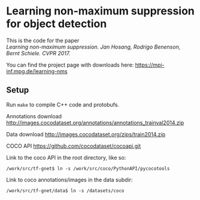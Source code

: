 # Learning non-maximum suppression for object detection

This is the code for the paper  
_Learning non-maximum suppression. Jan Hosang, Rodrigo Benenson, Bernt Schiele. CVPR 2017._

You can find the project page with downloads here: https://mpi-inf.mpg.de/learning-nms

## Setup

Run `make` to compile C++ code and protobufs.

Annotations download
http://images.cocodataset.org/annotations/annotations_trainval2014.zip

Data download
http://images.cocodataset.org/zips/train2014.zip

COCO API
https://github.com/cocodataset/cocoapi.git

Link to the coco API in the root directory, like so:
```
/work/src/tf-gnet$ ln -s /work/src/coco/PythonAPI/pycocotools
```

Link to coco annotations/images in the data subdir:
```
/work/src/tf-gnet/data$ ln -s /datasets/coco
```

